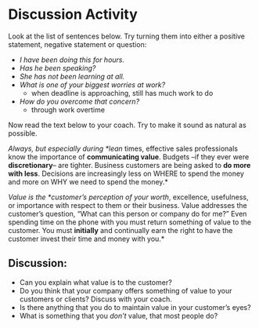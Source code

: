 # **Discussion Activity** 

Look at the list of sentences below. Try turning them into either a positive statement, negative statement or question:

- *I have been doing this for hours.*
- *Has he been speaking?*
- *She has not been learning at all.*
- *What is one of your biggest worries at work?*
  - when deadline is approaching, still has much work to do
- *How do you overcome that concern?*
  - through work overtime

Now read the text below to your coach. Try to make it sound as natural as possible.

*Always, but especially during \**lean** times, effective sales professionals know the importance of **communicating value**. Budgets –if they ever were **discretionary**– are tighter. Business customers are being asked to **do more with less**. Decisions are increasingly less on WHERE to spend the money and more on WHY we need to spend the money.*

*Value is the \**customer’s perception of your worth**, excellence, usefulness, or importance with respect to them or their business. Value addresses the customer’s question, “What can this person or company do for me?” Even spending time on the phone with you must return something of value to the customer. You must **initially** and continually earn the right to have the customer invest their time and money with you.*



## **Discussion:**

- Can you explain what value is to the customer?
- Do you think that your company offers something of value to your customers or clients? Discuss with your coach.
- Is there anything that you do to maintain value in your customer’s eyes?
- What is something that you *don’t* value, that most people do?
